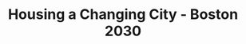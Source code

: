 ---
layout: bos_content
permalink: /featured-analysis/housing-boston-2030/
title: Housing a Changing City - Boston 2030
card:
  - title: Housing a changing City
    body: >
      The City leverages variety of resources to meet 2030 housing goals.
    img: /img/featured_analysis/cards/fa-housing-boston-2030.jpg
    link: /featured-analysis/housing-boston-2030/
components:
- breadcrumbs:
  - title: Home
    url: "/"
    local: true
  - title: Featured Analysis
    url: "/featured-analysis/"
    local: true
  - current: Housing a Changing City - Boston 2030
  - published: 4/13/17
- intro:
  - title: Housing a changing City - Boston 2030
    short_desc: >
      In 2014, Mayor Walsh released Housing a Changing City - Boston 2030, the
      Administration’s comprehensive plan to accommodate Boston's rapid growth 
      and stabilize the housing market over the next 15 years. 
    description: >
      Through the strategies outlined in the plan, more than 19,200 new housing 
      units have already been completed or are currently in construction. 
      This represents 36 percent of the City’s 53,000-unit target for 2030. 
    sidebar_menu: true
- text_block:
  - title: Overview
- text_col_3:
  - col: >
      <h5>Inclusionary Development Program</h5>  
      <p>To ensure all Bostonians benefit from Boston’s strong real estate market, 
      in December 2015 Mayor Walsh implemented an executive order to reform the 
      Inclusionary Development Program (IDP). These changes increased the affordable 
      housing contributions required of developers and led to the collection of more 
      than $21 million in IDP revenue to create affordable housing in the last 
      fiscal year alone.</p>
      <h5>Helping long-term residents</h5>
      <p>In addition, as Boston grows, it is important that it grows equitably and 
      prevents the displacement of long-term residents. The Office of Housing Stability 
      was established in FY17 to assist Boston residents experiencing housing crises 
      and to expand the array of anti-displacement services that the City offers. Since 
      July 2014 a total of 2,521 households were able to retain their housing as a result 
      of City services such as foreclosure and eviction prevention.</p>
      <p>In FY18, $75,000 will be invested in the Office of Housing Stability to 
      enhance initiatives, including offering training for both landlords and 
      tenants, developing a tenant orientation guide, and funding families in need 
      of emergency placement.</p>
  - col: >
      <h5>Low-income housing</h5>
      <p>To ensure that residents at all income levels are able to obtain housing that is 
      affordable, the City set a goal of creating 6,500 new units of housing for low-income, 
      non-elderly households.  Currently, the City is running above or near target in both 
      low-income and extremely low-income housing production. <blockquote>Low-income senior 
      housing, currently running at 66 percent of target, is expected to increase substantially 
      in the year ahead due in part to the annual $7.25 million general fund investment 
      in housing.</blockquote></p>
      <p>This includes the City’s first line item for elderly housing production, which Mayor 
      Walsh introduced in FY16. Combining these general fund dollars with federal grants, 
      state grants, and developer fees allows the City to leverage a wide variety of sources 
      to invest in the creation and preservation of affordable housing citywide.</p>
  - col: >
      <h5>Middle-income housing</h5>
      <p>To solve the challenges of creating middle income housing in Boston, Mayor Walsh 
      created the Housing Innovation Lab in 2015, bringing design thinking and innovation 
      to solving these issues.  The lab’s work has led to:</p>
      <ul>
      <li>the adoption of Boston’s first density bonus program, which will yield hundreds 
      of privately financed affordable housing units;</li>
      <li>the launch of a compact living development competition on City-owned vacant land; and</li>
      <li>support for an accessory dwelling units policy.</li>
      </ul>
      <p>As grant funding for this program is exhausted, the City will invest $97,500 in general 
      funds to maintain the operation in FY18. The Lab will continue to serve as an internal 
      think tank to develop recommendations to address the City's housing crisis and implement 
      Mayor Walsh’s housing plan.</p>
- text_block:
  - title: Community Preservation Act
    body: >
      <p>On November 8th, Boston’s voters approved the adoption of the Community Preservation 
      Act (CPA), a program created by the state of Massachusetts to enhance livability and 
      quality of life in the cities and towns that vote to adopt it. A projected $20 million 
      per year will be used to create affordable housing, preserve open space and historic 
      sites, and develop outdoor recreational opportunities.</p>
      <p>In FY18, a Community Preservation Committee will be established, and will be 
      responsible for making recommendations on CPA projects to the City Council.</p>
- grid: 
  - grid_title: More budget analysis
  - card: /featured-analysis/bps-long-term-financial-plan/
  - card: /featured-analysis/bps-long-term-financial-plan/
  - card: /featured-analysis/bps-long-term-financial-plan/
---